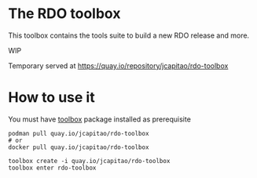 # The RDO toolbox

This toolbox contains the tools suite to
build a new RDO release and more.

WIP

Temporary served at https://quay.io/repository/jcapitao/rdo-toolbox

# How to use it

You must have [toolbox](https://github.com/containers/toolbox) package installed as prerequisite

```
podman pull quay.io/jcapitao/rdo-toolbox
# or
docker pull quay.io/jcapitao/rdo-toolbox

toolbox create -i quay.io/jcapitao/rdo-toolbox
toolbox enter rdo-toolbox
```
